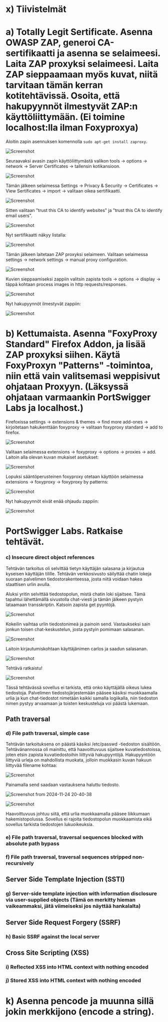 # x) Tiivistelmät

# a) Totally Legit Sertificate. Asenna OWASP ZAP, generoi CA-sertifikaatti ja asenna se selaimeesi. Laita ZAP proxyksi selaimeesi. Laita ZAP sieppaamaan myös kuvat, niitä tarvitaan tämän kerran kotitehtävissä. Osoita, että hakupyynnöt ilmestyvät ZAP:n käyttöliittymään. (Ei toimine localhost:lla ilman Foxyproxya)

Aloitin zapin asennuksen komennolla `sudo apt-get install zaproxy`.

![Screenshot](https://github.com/user-attachments/assets/4cab6d9f-8986-451a-8cb8-aba93997d912)

Seuraavaksi avasin zapin käyttöliittymästä valikon tools -> options -> network -> Server Certificates -> tallensin kotikansioon.

![Screenshot](https://github.com/user-attachments/assets/71eee43b-89cc-4b88-90db-59b8bc17156e)

Tämän jälkeen selaimessa Settings -> Privacy & Security -> Certificates -> View Sertificates -> import -> valitaan oikea sertifikaatti. 

![Screenshot](https://github.com/user-attachments/assets/307ab2f4-33f3-4b14-bcf7-25f41260cf71)

Sitten valitaan "trust this CA to identify websites" ja "trust this CA to identify email users". 

![Screenshot](https://github.com/user-attachments/assets/c6d39f5c-a5f6-4d0f-b32f-52aa94de95b3)

Nyt sertifikaatti näkyy listalla:

![Screenshot](https://github.com/user-attachments/assets/9e32fe14-2a3b-4a30-bf33-bdbaf03d0d7c)

Tämän jälkeen laitetaan ZAP proxyksi selaimeen. Valitaan selaimessa settings -> network settings -> manual proxy configuration. 

![Screenshot](https://github.com/user-attachments/assets/70a39352-9dbf-4951-9ad2-bc53d616a749)

Kuvien sieppaamiseksi zappiin valitsin zapista tools -> options -> display -> täppä kohtaan process images in http requests/responses. 

![Screenshot](https://github.com/user-attachments/assets/8f1a952c-0d47-4bca-af55-06790c36a1ba)


Nyt hakupyynnöt ilmestyvät zappiin:

![Screenshot](https://github.com/user-attachments/assets/e6b32649-a99f-4651-b18d-55ab5c1454f5)


# b) Kettumaista. Asenna "FoxyProxy Standard" Firefox Addon, ja lisää ZAP proxyksi siihen. Käytä FoxyProxyn "Patterns" -toimintoa, niin että vain valitsemasi weppisivut ohjataan Proxyyn. (Läksyssä ohjataan varmaankin PortSwigger Labs ja localhost.)

Firefoxissa settings -> extensions & themes -> find more add-ones -> kirjoitetaan hakukenttään foxyproxy -> valitaan foxyproxy standard -> add to firefox.

![Screenshot](https://github.com/user-attachments/assets/d4bb5499-3299-4b3d-ba41-918e17ddf4c6)

Valitaan selaimessa extensions -> foxyproxy -> options -> proxies -> add. Laitoin alla olevan kuvan mukaiset asetukset:

![Screenshot](https://github.com/user-attachments/assets/8fc14fc7-02ca-4ec1-b0be-c78e2a2aeb2a)

Lopuksi sääntöperusteinen foxyproxy otetaan käyttöön selaimessa extensions -> foxyproxy -> foxyproxy by patterns:

![Screenshot](https://github.com/user-attachments/assets/e33ba1fa-8026-4c42-a9f3-d5825765842c)

Nyt hakupyynnöt eivät enää ohjaudu zappiin:

![Screenshot](https://github.com/user-attachments/assets/cfc404dd-977a-4175-91e9-e6405acd93aa)


# PortSwigger Labs. Ratkaise tehtävät.

### c) Insecure direct object references

Tehtävän tarkoitus oli selvittää tietyn käyttäjän salasana ja kirjautua kyseisen käyttäjän tilille. Tehtävän verkkosivusto säilyttää chatin lokeja suoraan palvelimen tiedostorakenteessa, josta niitä voidaan hakea staattisen urlin avulla. 

Aluksi yritin selvittää tiedostopolun, mistä chatin loki sijaitsee. Tämä tapahtui lähettämällä sivustolla chat-viesti ja tämän jälkeen pystyin lataamaan transskriptin. Katsoin zapista get pyyntöjä. 

![Screenshot](https://github.com/user-attachments/assets/a148c7cf-7733-43a7-a9a6-3a3227fa8adb)

Kokeilin vaihtaa urlin tiedostonimeä ja painoin send. Vastaukseksi sain jonkun toisen chat-keskustelun, josta pystyin pomimaan salasanan.

![Screenshot](https://github.com/user-attachments/assets/495bce41-6feb-4af7-a47d-479fed1eeae7)

Laitoin kirjautumiskohtaan käyttäjänimen carlos ja saadun salasanan.

![Screenshot](https://github.com/user-attachments/assets/d189d35f-0e2f-4eb4-908e-fc3842a48a60)

Tehtävä ratkaistu!

![Screenshot](https://github.com/user-attachments/assets/6825b6cc-05d0-45ce-b1cd-ed13b3cbce29)

Tässä tehtävässä sovellus ei tarkista, että onko käyttäjällä oikeus lukea tiedostoja. Palvelimen tiedostojärjestemään pääsee käsiksi muokkaamalla urlia ja kun chat-tiedostot nimetään kaikki samalla logiikalla, niin tiedoston nimen pystyy arvaamaan ja toisten keskusteluja voi päästä lukemaan.

## Path traversal

### d) File path traversal, simple case

Tehtävän tarkoituksena on päästä käsiksi /etc/passwd -tiedoston sisältöön. Tehtävänannossa oli mainittu, että haavoittuvuus sijaitsee kuvatiedostoissa, joten etsin zapista kuvatiedostoihin liittyviä hakupyyntöjä. Hakupyyntöön liittyviä urleja on mahdollista muokata, jolloin muokkasin kuvan hakuun liittyvää filename kohtaa:

![Screenshot](https://github.com/user-attachments/assets/2e6bd42e-5ee8-49fc-9ce8-b576eacc5f21)

Painamalla send saadaan vastauksena haluttu tiedosto.


![Screenshot from 2024-11-24 20-40-38](https://github.com/user-attachments/assets/e318a454-39e3-4647-a9e3-5b46ddffd90c)


![Screenshot](https://github.com/user-attachments/assets/b8600500-2ae9-49b0-9768-5f564eb72db0)


Haavoittuvuus johtuu siitä, että urlia muokkaamalla pääsee liikkumaan hakemistopolussa. Sovellus ei rajoita tiedostopolun muokkaamista eikä sovellus tarkista tiedostojen lukuoikeuksia. 


### e) File path traversal, traversal sequences blocked with absolute path bypass
### f) File path traversal, traversal sequences stripped non-recursively

## Server Side Template Injection (SSTI)

### g) Server-side template injection with information disclosure via user-supplied objects (Tämä on merkitty hieman vaikeammaksi, jätä viimeiseksi jos näyttää hankalalta)

## Server Side Request Forgery (SSRF)

### h) Basic SSRF against the local server

## Cross Site Scripting (XSS)

### i) Reflected XSS into HTML context with nothing encoded
### j) Stored XSS into HTML context with nothing encoded 

# k) Asenna pencode ja muunna sillä jokin merkkijono (encode a string).
